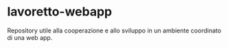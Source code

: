 # lavoretto-webapp
Repository utile alla cooperazione e allo sviluppo in un ambiente coordinato di una web app. 
